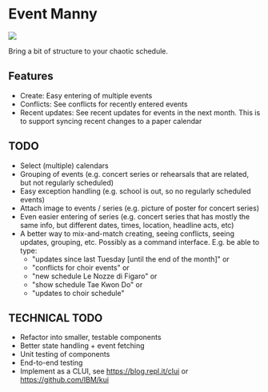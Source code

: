 Event Manny
===========
![](https://github.com/flicken/eventmanny/workflows/Node.js%20CI/badge.svg)

Bring a bit of structure to your chaotic schedule.

Features
--------
 * Create: Easy entering of multiple events
 * Conflicts: See conflicts for recently entered events
 * Recent updates: See recent updates for events in the next month.
     This is to support syncing recent changes to a paper calendar

TODO
----
 * Select (multiple) calendars
 * Grouping of events (e.g. concert series or rehearsals that are related,
      but not regularly scheduled)
 * Easy exception handling (e.g. school is out, so no regularly scheduled
      events)
 * Attach image to events / series (e.g. picture of poster for concert series)
 * Even easier entering of series (e.g. concert series that has mostly the
     same info,  but different dates, times, location, headline acts, etc)
 * A better way to mix-and-match creating, seeing conflicts, seeing updates, grouping, etc.
   Possibly as a command interface.  E.g. be able to type:
   * "updates since last Tuesday [until the end of the month]" or
   * "conflicts for choir events" or
   * "new schedule Le Nozze di Figaro" or
   * "show schedule Tae Kwon Do" or
   * "updates to choir schedule"


TECHNICAL TODO
--------------
 * Refactor into smaller, testable components
 * Better state handling + event fetching
 * Unit testing of components
 * End-to-end testing
 * Implement as a CLUI, see https://blog.repl.it/clui or https://github.com/IBM/kui
